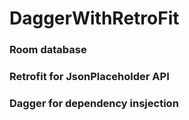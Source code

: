 # DaggerWithRetroFit

### Room database

### Retrofit for JsonPlaceholder API

### Dagger for dependency insjection
